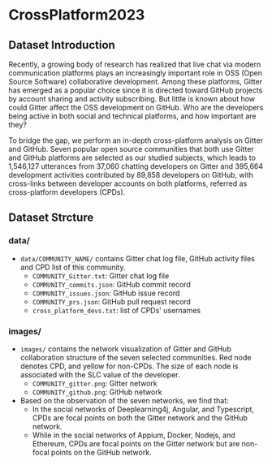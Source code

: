 # CrossPlatform2023

## Dataset Introduction
Recently, a growing body of research has realized that live chat via modern communication platforms plays an increasingly important role in OSS (Open Source Software) collaborative development. Among these platforms, Gitter has emerged as a popular choice since it is directed toward GitHub projects by account sharing and activity subscribing. But little is known about how could Gitter affect the OSS development on GitHub. Who are the developers being active in both social and technical platforms, and how important are they?

To bridge the gap, we perform an in-depth cross-platform analysis on Gitter and GitHub. Seven popular open source communities that both use Gitter and GitHub platforms are selected as our studied subjects, which leads to 1,546,127 utterances from 37,060 chatting developers on Gitter and 395,664 development activities contributed by 89,858 developers on GitHub, with cross-links between developer accounts on both platforms, referred as cross-platform developers (CPDs). 


## Dataset Strcture
### data/
- `data/COMMUNITY_NAME/` contains Gitter chat log file, GitHub activity files and CPD list of this community.
    - `COMMUNITY_Gitter.txt`: Gitter chat log file
    - `COMMUNITY_commits.json`: GitHub commit record
    - `COMMUNITY_issues.json`: GitHub issue record
    - `COMMUNITY_prs.json`: GitHub pull request record
    - `cross_platform_devs.txt`: list of CPDs' usernames


### images/
- `images/` contains the network visualization of Gitter and GitHub collaboration structure of the seven selected communities. Red node denotes CPD, and yellow for non-CPDs. The size of each node is associated with the SLC value of the developer. 
    - `COMMUNITY_gitter.png`: Gitter network
    - `COMMUNITY_github.png`: GitHub network
- Based on the observation of the seven networks, we find that:
    - In the social networks of Deeplearning4j, Angular, and Typescript, CPDs are focal points on both the Gitter network and the GitHub network. 
    - While in the social networks of Appium, Docker, Nodejs, and Ethereum, CPDs are focal points on the Gitter network but are non-focal points on the GitHub network.
